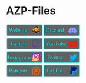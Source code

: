 # AZP-Files
<img src="https://github.com/AzerPUG/AZP-Files/raw/main/Panels/Website%20Panel.png" width="100" /><img src="https://github.com/AzerPUG/AZP-Files/raw/main/Panels/Discord%20Panel.png" width="100" />
<br />
<img src="https://github.com/AzerPUG/AZP-Files/raw/main/Panels/Twitch%20Panel.png" width="100" /><img src="https://github.com/AzerPUG/AZP-Files/raw/main/Panels/YouTube%20Panel.png" width="100" />
<br />
<img src="https://github.com/AzerPUG/AZP-Files/raw/main/Panels/Instagram%20Panel.png" width="100" /><img src="https://github.com/AzerPUG/AZP-Files/raw/main/Panels/Twitter%20Panel.png" width="100" />
<br />
<img src="https://github.com/AzerPUG/AZP-Files/raw/main/Panels/Patreon%20Panel.png" width="100" /><img src="https://github.com/AzerPUG/AZP-Files/raw/main/Panels/PayPal%20Panel.png" width="100" />